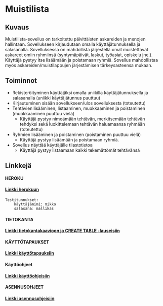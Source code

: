 # Muistilista

## Kuvaus

Muistilista-sovellus on tarkoitettu päivittäisten askareiden ja menojen hallintaan. Sovellukseen kirjaudutaan omalla käyttäjätunnuksella ja salasanalla. Sovelluksessa on mahdollista järjestellä omat muistettavat askareet omiin ryhmiinsä (syntymäpäivät, laskut, työasiat, opiskelu jne.). Käyttäjä pystyy itse lisäämään ja poistamaan ryhmiä. Sovellus mahdollistaa myös askareiden/muistilappujen järjestämisen tärkeysasteensa mukaan.

## Toiminnot

  - Rekisteröityminen käyttäjäksi omalla uniikilla käyttäjätunnuksella ja salasanalla (uniikki käyttäjätunnus puuttuu)
  - Kirjautuminen sisään sovellukseen/ulos sovelluksesta (toteutettu)
  - Tehtävien lisääminen, listaaminen, muokkaaminen ja poistaminen (muokkaaminen puuttuu vielä)
  	- Käyttäjä pystyy nimeämään tehtävän, merkitsemään tehtävän tehdyksi sekä luokittelemaan tehtävän haluamaansa ryhmään (toteutettu)
  - Ryhmien lisääminen ja poistaminen (poistaminen puuttuu vielä)
  	- Käyttäjä pystyy lisäämään ja poistamaan ryhmiä.
  - Sovellus näyttää käyttäjälle tilastotietoa
  	- Käyttäjä pystyy listaamaan kaikki tekemättömät tehtävänsä
    
	
## Linkkejä

#### **HEROKU**

#### [Linkki herokuun](https://tsoha-muistilista.herokuapp.com/)
	Testitunnukset: 
		käyttäjänimi: mikko
		salasana: mallikas


#### **TIETOKANTA**

#### [Linkki tietokantakaavioon ja CREATE TABLE -lauseisiin](https://github.com/danieladasilva/Muistilista/blob/master/documentation/dbschema.md)


#### **KÄYTTÖTAPAUKSET**

#### [Linkki käyttötapauksiin](https://github.com/danieladasilva/Muistilista/blob/master/documentation/stories.md)


#### **Käyttöohjeet**

#### [Linkki käyttöohjeisiin](https://github.com/danieladasilva/Muistilista/blob/master/documentation/asennusohjeet.md)

#### **ASENNUSOHJEET**

#### [Linkki asennusohjeisiin](https://github.com/danieladasilva/Muistilista/blob/master/documentation/asennusohjeet.md)


